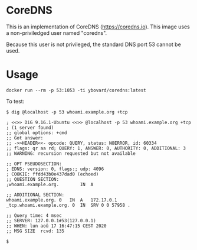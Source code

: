# CoreDNS

This is an implementation of CoreDNS (https://coredns.io). This image uses a non-priviledged user named "coredns".

Because this user is not privileged, the standard DNS port 53 cannot be used.

# Usage
```
docker run --rm -p 53:1053 -ti ybovard/coredns:latest
```

To test:

```
$ dig @localhost -p 53 whoami.example.org +tcp

; <<>> DiG 9.16.1-Ubuntu <<>> @localhost -p 53 whoami.example.org +tcp
; (1 server found)
;; global options: +cmd
;; Got answer:
;; ->>HEADER<<- opcode: QUERY, status: NOERROR, id: 60334
;; flags: qr aa rd; QUERY: 1, ANSWER: 0, AUTHORITY: 0, ADDITIONAL: 3
;; WARNING: recursion requested but not available

;; OPT PSEUDOSECTION:
; EDNS: version: 0, flags:; udp: 4096
; COOKIE: ffdd43b0e437dad0 (echoed)
;; QUESTION SECTION:
;whoami.example.org.		IN	A

;; ADDITIONAL SECTION:
whoami.example.org.	0	IN	A	172.17.0.1
_tcp.whoami.example.org. 0	IN	SRV	0 0 57958 .

;; Query time: 4 msec
;; SERVER: 127.0.0.1#53(127.0.0.1)
;; WHEN: lun aoû 17 16:47:15 CEST 2020
;; MSG SIZE  rcvd: 135

$
```
